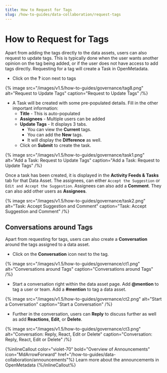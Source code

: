 ```yaml
---
title: How to Request for Tags
slug: /how-to-guides/data-collaboration/request-tags
---
```


# How to Request for Tags

Apart from adding the tags directly to the data assets, users can also request to update tags. This is typically done when the user wants another opinion on the tag being added, or if the user does not have access to add tags directly. Requesting for a tag will create a Task in OpenMetadata.

- Click on the **?** icon next to tags

{% image
src="/images/v1.5/how-to-guides/governance/tag8.png"
alt="Request to Update Tags"
caption="Request to Update Tags"
/%}

- A Task will be created with some pre-populated details. Fill in the other important information:
  - **Title** - This is auto-populated
  - **Assignees** - Multiple users can be added
  - **Update Tags** - It displays 3 tabs. 
    - You can view the **Current** tags. 
    - You can add the **New** tags.
    - It will display the **Difference** as well.
  - Click on **Submit** to create the task.

 {% image
 src="/images/v1.5/how-to-guides/governance/task1.png"
 alt="Add a Task: Request to Update Tags"
 caption="Add a Task: Request to Update Tags"
 /%}

Once a task has been created, it is displayed in the **Activity Feeds & Tasks** tab for that Data Asset. The assignees, can either `Accept the Suggestion` or `Edit and Accept the Suggestion`. Assignees can also add a **Comment**. They can also add other users as **Assignees**. 

{% image
src="/images/v1.5/how-to-guides/governance/task2.png"
alt="Task: Accept Suggestion and Comment"
caption="Task: Accept Suggestion and Comment"
/%}

## Conversations around Tags

Apart from requesting for tags, users can also create a **Conversation** around the tags assigned to a data asset.
- Click on the **Conversation** icon next to the tag.

{% image
src="/images/v1.5/how-to-guides/governance/ct1.png"
alt="Conversations around Tags"
caption="Conversations around Tags"
/%}

- Start a conversation right within the data asset page. Add **@mention** to tag a user or team. Add a **#mention** to tag a data asset.

{% image
src="/images/v1.5/how-to-guides/governance/ct2.png"
alt="Start a Conversation"
caption="Start a Conversation"
/%}

- Further in the conversation, users can **Reply** to discuss further as well as add **Reactions**, **Edit**, or **Delete**.

{% image
src="/images/v1.5/how-to-guides/governance/ct3.png"
alt="Conversation: Reply, React, Edit or Delete"
caption="Conversation: Reply, React, Edit or Delete"
/%}

{%inlineCallout
  color="violet-70"
  bold="Overview of Announcements"
  icon="MdArrowForward"
  href="/how-to-guides/data-collaboration/announcements"%}
  Learn more about the announcements in OpenMetadata
{%/inlineCallout%}